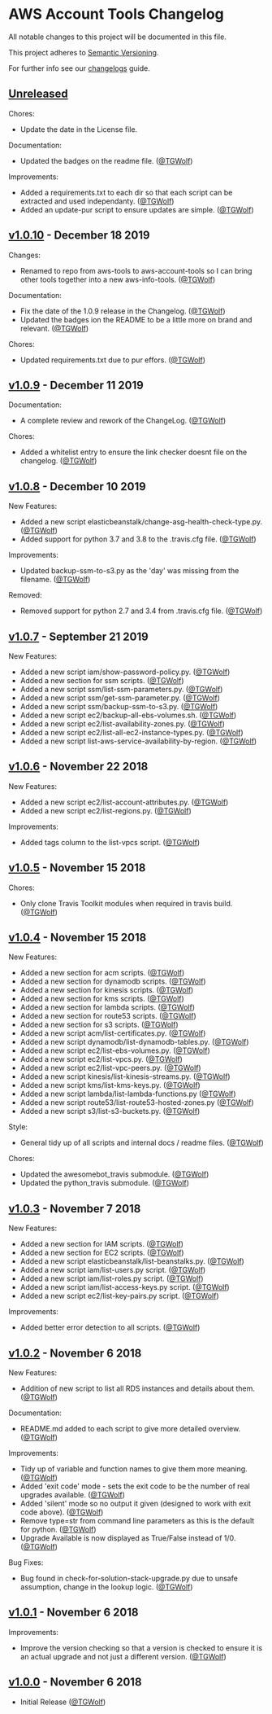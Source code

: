 # AWS Account Tools Changelog

All notable changes to this project will be documented in this file.

This project adheres to [Semantic Versioning](https://semver.org/spec/v2.0.0.html).

For further info see our [changelogs](https://github.com/AntiPhotonltd/changelogs) guide.

## [Unreleased]

Chores:

* Update the date in the License file.

Documentation:

* Updated the badges on the readme file. ([@TGWolf][])

Improvements:

* Added a requirements.txt to each dir so that each script can be extracted and used independanty. ([@TGWolf][])
* Added an update-pur script to ensure updates are simple.  ([@TGWolf][])

## [v1.0.10] - December 18 2019

Changes:

* Renamed to repo from aws-tools to aws-account-tools so I can bring other tools together into a new aws-info-tools. ([@TGWolf][])

Documentation:

* Fix the date of the 1.0.9 release in the Changelog. ([@TGWolf][])
* Updated the badges ion the README to be a little more on brand and relevant. ([@TGWolf][])

Chores:

* Updated requirements.txt due to pur effors. ([@TGWolf][])

## [v1.0.9] - December 11 2019

Documentation:

* A complete review and rework of the ChangeLog. ([@TGWolf][])

Chores:

* Added a whitelist entry to ensure the link checker doesnt file on the changelog. ([@TGWolf][])

## [v1.0.8] - December 10 2019

New Features:

* Added a new script elasticbeanstalk/change-asg-health-check-type.py. ([@TGWolf][])
* Added support for python 3.7 and 3.8 to the .travis.cfg file. ([@TGWolf][])

Improvements:

* Updated backup-ssm-to-s3.py as the 'day' was missing from the filename. ([@TGWolf][])

Removed:

* Removed support for python 2.7 and 3.4 from .travis.cfg file. ([@TGWolf][])

## [v1.0.7] - September 21 2019

New Features:

* Added a new script iam/show-password-policy.py. ([@TGWolf][])
* Added a new section for ssm scripts. ([@TGWolf][])
* Added a new script ssm/list-ssm-parameters.py. ([@TGWolf][])
* Added a new script ssm/get-ssm-parameter.py. ([@TGWolf][])
* Added a new script ssm/backup-ssm-to-s3.py. ([@TGWolf][])
* Added a new script ec2/backup-all-ebs-volumes.sh. ([@TGWolf][])
* Added a new script ec2/list-availability-zones.py. ([@TGWolf][])
* Added a new script ec2/list-all-ec2-instance-types.py. ([@TGWolf][])
* Added a new script list-aws-service-availability-by-region.  ([@TGWolf][])

## [v1.0.6] - November 22 2018

New Features:

* Added a new script ec2/list-account-attributes.py. ([@TGWolf][])
* Added a new script ec2/list-regions.py. ([@TGWolf][])

Improvements:

* Added tags column to the list-vpcs script. ([@TGWolf][])

## [v1.0.5] - November 15 2018

Chores:

* Only clone Travis Toolkit modules when required in travis build. ([@TGWolf][])

## [v1.0.4] - November 15 2018

New Features:

* Added a new section for acm scripts. ([@TGWolf][])
* Added a new section for dynamodb scripts. ([@TGWolf][])
* Added a new section for kinesis scripts. ([@TGWolf][])
* Added a new section for kms scripts. ([@TGWolf][])
* Added a new section for lambda scripts. ([@TGWolf][])
* Added a new section for route53 scripts. ([@TGWolf][])
* Added a new section for s3 scripts. ([@TGWolf][])
* Added a new script acm/list-certificates.py. ([@TGWolf][])
* Added a new script dynamodb/list-dynamodb-tables.py. ([@TGWolf][])
* Added a new script ec2/list-ebs-volumes.py. ([@TGWolf][])
* Added a new script ec2/list-vpcs.py. ([@TGWolf][])
* Added a new script ec2/list-vpc-peers.py. ([@TGWolf][])
* Added a new script kinesis/list-kinesis-streams.py. ([@TGWolf][])
* Added a new script kms/list-kms-keys.py. ([@TGWolf][])
* Added a new script lambda/list-lambda-functions.py ([@TGWolf][])
* Added a new script route53/list-route53-hosted-zones.py ([@TGWolf][])
* Added a new script s3/list-s3-buckets.py. ([@TGWolf][])

Style:

* General tidy up of all scripts and internal docs / readme files. ([@TGWolf][])

Chores:

* Updated the awesomebot_travis submodule. ([@TGWolf][])
* Updated the python_travis submodule. ([@TGWolf][])

## [v1.0.3] - November 7 2018

New Features:

* Added a new section for IAM scripts. ([@TGWolf][])
* Added a new section for EC2 scripts. ([@TGWolf][])
* Added a new script elasticbeanstalk/list-beanstalks.py. ([@TGWolf][])
* Added a new script iam/list-users.py script. ([@TGWolf][])
* Added a new script iam/list-roles.py script. ([@TGWolf][])
* Added a new script iam/list-access-keys.py script. ([@TGWolf][])
* Added a new script ec2/list-key-pairs.py script. ([@TGWolf][])

Improvements:

* Added better error detection to all scripts. ([@TGWolf][])

## [v1.0.2] - November 6 2018

New Features:

* Addition of new script to list all RDS instances and details about them. ([@TGWolf][])

Documentation:

* README.md added to each script to give more detailed overview. ([@TGWolf][])

Improvements:

* Tidy up of variable and function names to give them more meaning. ([@TGWolf][])
* Added 'exit code' mode - sets the exit code to be the number of real upgrades available. ([@TGWolf][])
* Added 'silent' mode so no output it given (designed to work with exit code above). ([@TGWolf][])
* Remove type=str from command line parameters as this is the default for python. ([@TGWolf][])
* Upgrade Available is now displayed as True/False instead of 1/0. ([@TGWolf][])

Bug Fixes:

* Bug found in check-for-solution-stack-upgrade.py due to unsafe assumption, change in the lookup logic. ([@TGWolf][])

## [v1.0.1] - November 6 2018

Improvements:

* Improve the version checking so that a version is checked to ensure it is an actual upgrade and not just a different version. ([@TGWolf][])

## [v1.0.0] - November 6 2018

* Initial Release ([@TGWolf][])

[@TGWolf]: https://github.com/TGWolf

[unreleased]: https://github.com/AntiPhotonltd/aws-account-tools/compare/v1.0.10...HEAD
[v1.0.10]: https://github.com/AntiPhotonltd/aws-account-tools/compare/v1.0.9...v1.0.10
[v1.0.9]: https://github.com/AntiPhotonltd/aws-account-tools/compare/v1.0.8...v1.0.9
[v1.0.8]: https://github.com/AntiPhotonltd/aws-account-tools/compare/v1.0.7...v1.0.8
[v1.0.7]: https://github.com/AntiPhotonltd/aws-account-tools/compare/v1.0.6...v1.0.7
[v1.0.6]: https://github.com/AntiPhotonltd/aws-account-tools/compare/v1.0.5...v1.0.6
[v1.0.5]: https://github.com/AntiPhotonltd/aws-account-tools/compare/v1.0.4...v1.0.5
[v1.0.4]: https://github.com/AntiPhotonltd/aws-account-tools/compare/v1.0.3...v1.0.4
[v1.0.3]: https://github.com/AntiPhotonltd/aws-account-tools/compare/v1.0.2...v1.0.3
[v1.0.2]: https://github.com/AntiPhotonltd/aws-account-tools/compare/v1.0.1...v1.0.2
[v1.0.1]: https://github.com/AntiPhotonltd/aws-account-tools/compare/v1.0.0...v1.0.1
[v1.0.0]: https://github.com/AntiPhotonltd/aws-account-tools/releases/tag/v1.0.0

